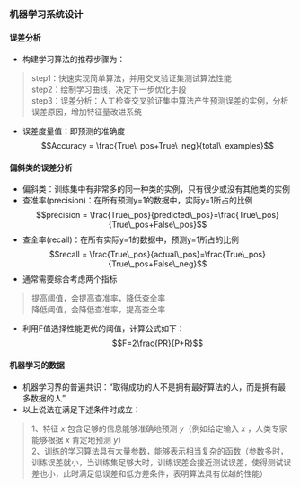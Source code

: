### 机器学习系统设计
#### 误差分析
* 构建学习算法的推荐步骤为：
> step1：快速实现简单算法，并用交叉验证集测试算法性能\
> step2：绘制学习曲线，决定下一步优化手段\
> step3：误差分析：人工检查交叉验证集中算法产生预测误差的实例，分析误差原因，增加特征量改进系统
* 误差度量值：即预测的准确度
$$Accuracy = \frac{True\_pos+True\_neg}{total\_examples}$$

#### 偏斜类的误差分析
* 偏斜类：训练集中有非常多的同一种类的实例，只有很少或没有其他类的实例
* 查准率(precision)：在所有预测y=1的数据中，实际y=1所占的比例
$$precision = \frac{True\_pos}{predicted\_pos}=\frac{True\_pos}{True\_pos+False\_pos}$$
* 查全率(recall)：在所有实际y=1的数据中，预测y=1所占的比例
$$recall = \frac{True\_pos}{actual\_pos}=\frac{True\_pos}{True\_pos+False\_neg}$$
* 通常需要综合考虑两个指标
> 提高阈值，会提高查准率，降低查全率\
> 降低阈值，会降低查准率，提高查全率
* 利用F值选择性能更优的阈值，计算公式如下：
$$F=2\frac{PR}{P+R}$$

#### 机器学习的数据
* 机器学习界的普遍共识：“取得成功的人不是拥有最好算法的人，而是拥有最多数据的人”
* 以上说法在满足下述条件时成立：
> 1、特征 $x$ 包含足够的信息能够准确地预测 $y$（例如给定输入 $x$ ，人类专家能够根据 $x$ 肯定地预测 $y$）\
> 2、训练的学习算法具有大量参数，能够表示相当复杂的函数（参数多时，训练误差就小，当训练集足够大时，训练误差会接近测试误差，使得测试误差也小，此时满足低误差和低方差条件，表明算法具有优越的性能）
